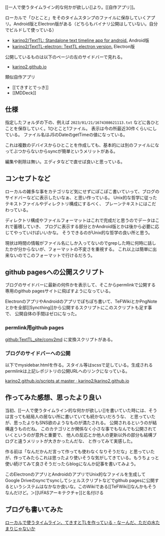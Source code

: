 [[一人で使うタイムライン的な何かが欲しい]]より。[[自作アプリ]]。

ローカルで「ひとこと」をそのタイムスタンプのファイルに保存していくアプリ。Android版とElectron版がある（どちらもバイナリ公開はしていない。自分でビルドして使っている）

- [karino2/TextTL: Standalone text timeline app for android.](https://github.com/karino2/TextTL) Android版
- [karino2/TextTL-electron: TextTL electron version.](https://github.com/karino2/TextTL-electron) Electron版

公開しているものは以下のページの左のサイドバーで見れる。

- [karino2.github.io](https://karino2.github.io)

類似自作アプリ

- [[てきすとでっき]]
- [[MDDeck]]

## 仕様

指定したフォルダの下の、例えば `2023/01/21/1674308621113.txt` などに各ひとことを保存していく。1ひとこと1ファイル。
表示は今の所最近30件くらいにしている。
ファイル名はJSのDateのgetTimeの値になっている。

これは複数のデバイスからひとことを作成しても、基本的には別のファイルになってぶつからないからsyncが簡単というメリットがある。

編集や削除は無い。エディタなどで直せば良いと思っている。

## コンセプトなど

ローカルの雑多な事をカテゴリなど気にせずにぽこぽこ書いていって、ブログのサイドバーなどに表示したいなぁ、と思い作っている。
Unix的な哲学に従ったテキストファイルやディレクトリ構成にするべく、
プレーンテキストにはこだわっている。

ディレクトリ構成やファイルフォーマットはこれで完成だと思うのでデータはこれで蓄積していき、
ブログに表示する部分とかAndroid版とかは後から必要に応じてやっていけばいいかな。
そうできるのがUnix的な哲学の良い所と思う。

現状は時間の情報がファイル名にしか入ってないのでgrepした時に何時に話したかが分からないが、フォーマットの不変さを重視する。
これ以上は簡単に出来ないのでこのフォーマットで行けるだろう。

## github pagesへの公開スクリプト

ブログのサイドバーに最新の何件かを表示して、そこからpermlinkで公開する専用のgithub pagesサイトに飛ばすようになっている。

ElectronのアプリやAndroidのアプリでぽちぽち書いて、TeFWikiとかPngNoteとかを全部[[Syncthing]]から公開するスクリプトにこのスクリプトも足す事で、
公開自体の手間はゼロになった。

### permlink用github pages

[github:TextTL_site/conv2md](https://github.com/karino2/TextTL_site/scripts/conv2md) に変換スクリプトがある。

### ブログのサイドバーへの公開

以下でmysidebar.htmlを作る。スタイル等はscssで足している。生成されるpermlinkは上記レポジトリの公開URLへのリンクになっている。

[karino2.github.io/scripts at master · karino2/karino2.github.io](https://github.com/karino2/karino2.github.io/tree/master/scripts)

## 作ってみた感想、思ったより良い

当初、[[一人で使うタイムライン的な何かが欲しい]]を書いていた時には、そうは言っても結局人の居ない所に書いていても続かないだろうな、
と思っていたが、思ったよりもSNS欲のようなものが満たされる。
公開されるというのが結構違うものだね。
このカテゴリとか関係なく小さな事でもなんでも公開されていくというのが意外と重要で、
他人の反応とか他人の更新以外の部分も結構ブログと違うメリットが大きかったんだな、
と作ってみて実感した。

作る前は「なんだかんだ言って作っても使わなくなりそうだな」と思っていたが、作ってみたらこれは思ったより使いそうな気がしてきている。もうちょっと使い続けてみて良さそうだったらblogになんか記事を書いてみよう。

このElectronのアプリとAndroidのアプリでUnix的なファイルを生成してGoogle Driveのsyncでsyncしてシェルスクリプトなどでgithub pagesに公開するというシステムはなかなか良いな。このWikiである[[TeFWiki]]なんかもそうなんだけど。＞[[UFASアーキテクチャ]]と名付ける

## ブログも書いてみた

[ローカルで使うタイムライン、てきすとTLを作っている - なーんだ、ただの水たまりじゃないか](https://karino2.github.io/2023/01/23/texttl_standalone_tl.html)